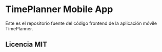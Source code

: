 # TimePlanner Mobile App

Este es el repositorio fuente del código frontend de la aplicación móvile TimePlanner.

## Licencia MIT

